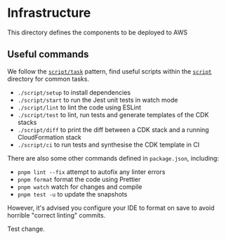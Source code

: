 # Infrastructure

This directory defines the components to be deployed to AWS

## Useful commands

We follow the [`script/task`](https://github.com/github/scripts-to-rule-them-all) pattern,
find useful scripts within the [`script`](./script) directory for common tasks.

- `./script/setup` to install dependencies
- `./script/start` to run the Jest unit tests in watch mode
- `./script/lint` to lint the code using ESLint
- `./script/test` to lint, run tests and generate templates of the CDK stacks
- `./script/diff` to print the diff between a CDK stack and a running CloudFormation stack
- `./script/ci` to run tests and synthesise the CDK template in CI

There are also some other commands defined in `package.json`, including:

- `pnpm lint --fix` attempt to autofix any linter errors
- `pnpm format` format the code using Prettier
- `pnpm watch` watch for changes and compile
- `pnpm test -u` to update the snapshots

However, it's advised you configure your IDE to format on save to avoid horrible "correct linting" commits.

Test change.
